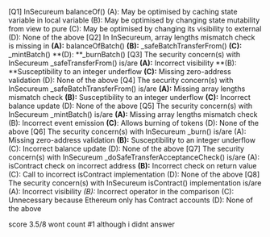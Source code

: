 [Q1] InSecureum balanceOf()
(A): May be optimised by caching state variable in local variable
(B): May be optimised by changing state mutability from view to pure
(C): May be optimised by changing its visibility to external
(D): None of the above
[Q2] In InSecureum, array lengths mismatch check is missing in
**(A):** balanceOfBatch()
**(B):** _safeBatchTransferFrom()
**(C):** _mintBatch()
**(D): **_burnBatch()
[Q3] The security concern(s) with InSecureum _safeTransferFrom() is/are
**(A):** Incorrect visibility
**(B): **Susceptibility to an integer underflow
**(C):** Missing zero-address validation
(D): None of the above
[Q4] The security concern(s) with InSecureum _safeBatchTransferFrom() is/are
**(A):** Missing array lengths mismatch check
**(B):** Susceptibility to an integer underflow
**(C):** Incorrect balance update
(D): None of the above
[Q5] The security concern(s) with InSecureum _mintBatch() is/are
**(A):** Missing array lengths mismatch check
(B): Incorrect event emission
**(C)**: Allows burning of tokens
(D): None of the above
[Q6] The security concern(s) with InSecureum _burn() is/are
(A): Missing zero-address validation
**(B):** Susceptibility to an integer underflow
(C): Incorrect balance update
(D): None of the above
[Q7] The security concern(s) with InSecureum _doSafeTransferAcceptanceCheck() is/are
(A): isContract check on incorrect address
**(B):** Incorrect check on return value
(C): Call to incorrect isContract implementation
(D): None of the above
[Q8] The security concern(s) with InSecureum isContract() implementation is/are
(A): Incorrect visibility
*(B):* Incorrect operator in the comparison
(C): Unnecessary because Ethereum only has Contract accounts
(D): None of the above

score 3.5/8
wont count #1 although i didnt answer